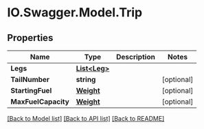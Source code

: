 # IO.Swagger.Model.Trip
## Properties

Name | Type | Description | Notes
------------ | ------------- | ------------- | -------------
**Legs** | [**List&lt;Leg&gt;**](Leg.md) |  | 
**TailNumber** | **string** |  | [optional] 
**StartingFuel** | [**Weight**](Weight.md) |  | [optional] 
**MaxFuelCapacity** | [**Weight**](Weight.md) |  | [optional] 

[[Back to Model list]](../README.md#documentation-for-models) [[Back to API list]](../README.md#documentation-for-api-endpoints) [[Back to README]](../README.md)

